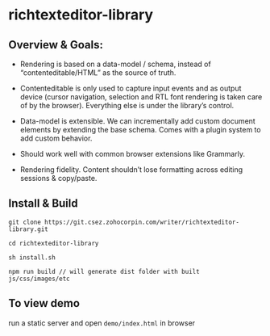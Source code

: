 # richtexteditor-library


Overview & Goals:
-----------------

+ Rendering is based on a data-model / schema, instead of “contenteditable/HTML” as the source of truth.

+ Contenteditable is only used to capture input events and as output device (cursor navigation, selection and RTL font rendering is taken care of by the browser). Everything else is under the library’s control. 

+ Data-model is extensible. We can incrementally add custom document elements by extending the base schema. Comes with a plugin system to add custom behavior.

+ Should work well with common browser extensions like Grammarly.

+ Rendering fidelity. Content shouldn’t lose formatting across editing sessions & copy/paste.


Install & Build
---------------

```
git clone https://git.csez.zohocorpin.com/writer/richtexteditor-library.git

cd richtexteditor-library

sh install.sh

npm run build // will generate dist folder with built js/css/images/etc

```

To view demo
------------

run a static server and open `demo/index.html` in browser